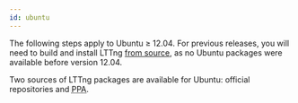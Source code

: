 ```yaml
---
id: ubuntu
---
```


The following steps apply to Ubuntu&nbsp;&ge;&nbsp;12.04. For
previous releases, you will need to build and install LTTng
[from source](#doc-building-from-source), as no Ubuntu packages were
available before version 12.04.

Two sources of LTTng packages are available for Ubuntu: official
repositories and <abbr title="Personal Package Archive">PPA</abbr>.

